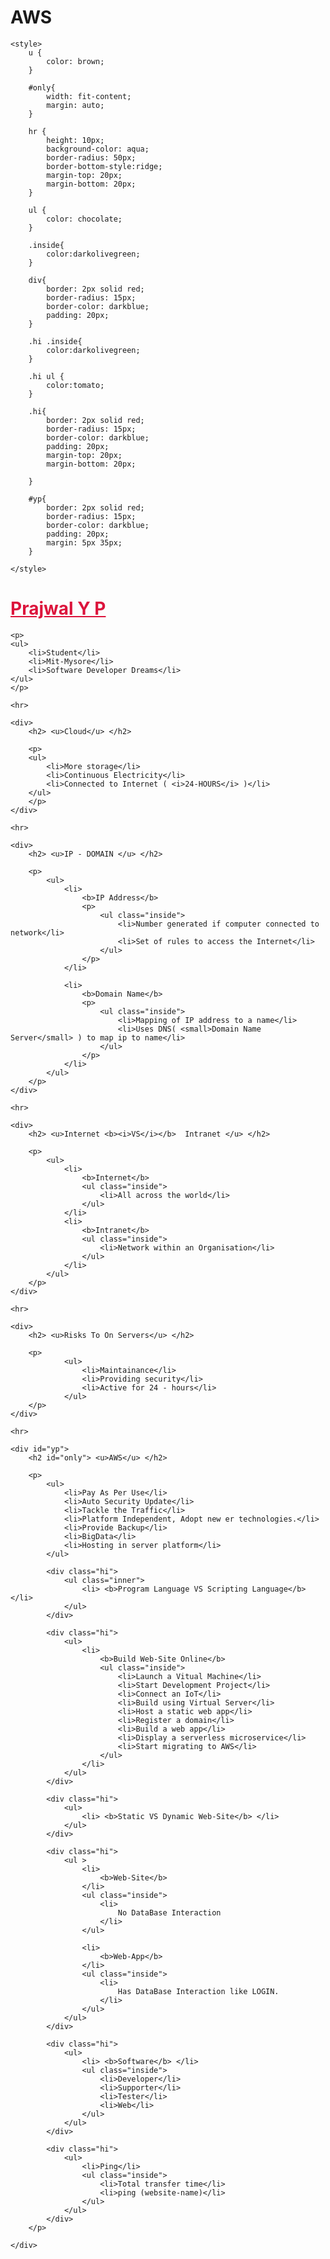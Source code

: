 # AWS

<!DOCTYPE html>
<html lang="en">

<head>
    <meta charset="UTF-8">
    <meta http-equiv="X-UA-Compatible" content="IE=edge">
    <meta name="viewport" content="width=device-width, initial-scale=1.0">
    <title>Document</title>

    <style>
        u {
            color: brown;
        }

        #only{
            width: fit-content;
            margin: auto;
        }

        hr {
            height: 10px;
            background-color: aqua;
            border-radius: 50px;
            border-bottom-style:ridge;
            margin-top: 20px;
            margin-bottom: 20px;
        }
        
        ul {
            color: chocolate;
        }
        
        .inside{
            color:darkolivegreen;
        }
        
        div{
            border: 2px solid red;
            border-radius: 15px;
            border-color: darkblue;
            padding: 20px;
        }
        
        .hi .inside{
            color:darkolivegreen;
        }
        
        .hi ul {
            color:tomato;
        }

        .hi{
            border: 2px solid red;
            border-radius: 15px;
            border-color: darkblue;
            padding: 20px;
            margin-top: 20px;
            margin-bottom: 20px;
            
        }

        #yp{
            border: 2px solid red;
            border-radius: 15px;
            border-color: darkblue;
            padding: 20px;
            margin: 5px 35px;
        }

    </style>

</head>

<body>
    <h1>
        <u style="color:crimson;">Prajwal Y P</u>
    </h1>

    <p>
    <ul>
        <li>Student</li>
        <li>Mit-Mysore</li>
        <li>Software Developer Dreams</li>
    </ul>
    </p>

    <hr>

    <div>
        <h2> <u>Cloud</u> </h2>

        <p>
        <ul>
            <li>More storage</li>
            <li>Continuous Electricity</li>
            <li>Connected to Internet ( <i>24-HOURS</i> )</li>
        </ul>
        </p>
    </div>

    <hr>

    <div>
        <h2> <u>IP - DOMAIN </u> </h2>
    
        <p>
            <ul>
                <li>
                    <b>IP Address</b>
                    <p>
                        <ul class="inside">
                            <li>Number generated if computer connected to network</li>
                            <li>Set of rules to access the Internet</li>
                        </ul>
                    </p>
                </li>
    
                <li>
                    <b>Domain Name</b>
                    <p>
                        <ul class="inside">
                            <li>Mapping of IP address to a name</li>
                            <li>Uses DNS( <small>Domain Name Server</small> ) to map ip to name</li>
                        </ul>
                    </p>
                </li>
            </ul>
        </p>
    </div>

    <hr>

    <div>
        <h2> <u>Internet <b><i>VS</i></b>  Intranet </u> </h2>

        <p>
            <ul>
                <li>
                    <b>Internet</b>
                    <ul class="inside">
                        <li>All across the world</li>
                    </ul>
                </li>
                <li>
                    <b>Intranet</b>
                    <ul class="inside">
                        <li>Network within an Organisation</li>
                    </ul>
                </li>
            </ul>
        </p>
    </div>

    <hr>

    <div>
        <h2> <u>Risks To On Servers</u> </h2>

        <p>
                <ul>
                    <li>Maintainance</li>
                    <li>Providing security</li>
                    <li>Active for 24 - hours</li>
                </ul>
        </p>
    </div>

    <hr>

    <div id="yp">
        <h2 id="only"> <u>AWS</u> </h2>

        <p>
            <ul>
                <li>Pay As Per Use</li>
                <li>Auto Security Update</li>
                <li>Tackle the Traffic</li>
                <li>Platform Independent, Adopt new er technologies.</li>
                <li>Provide Backup</li>
                <li>BigData</li>
                <li>Hosting in server platform</li>
            </ul>

            <div class="hi">
                <ul class="inner">
                    <li> <b>Program Language VS Scripting Language</b> </li>
                </ul>
            </div>
            
            <div class="hi">
                <ul>
                    <li>  
                        <b>Build Web-Site Online</b>
                        <ul class="inside">
                            <li>Launch a Vitual Machine</li>
                            <li>Start Development Project</li>
                            <li>Connect an IoT</li>
                            <li>Build using Virtual Server</li>
                            <li>Host a static web app</li>
                            <li>Register a domain</li>
                            <li>Build a web app</li>
                            <li>Display a serverless microservice</li>
                            <li>Start migrating to AWS</li>
                        </ul>
                    </li>
                </ul>
            </div>

            <div class="hi">
                <ul>
                    <li> <b>Static VS Dynamic Web-Site</b> </li>
                </ul>
            </div>

            <div class="hi">
                <ul >
                    <li>
                        <b>Web-Site</b>
                    </li>
                    <ul class="inside">
                        <li>
                            No DataBase Interaction
                        </li>
                    </ul>

                    <li>
                        <b>Web-App</b>
                    </li>
                    <ul class="inside">
                        <li>
                            Has DataBase Interaction like LOGIN.
                        </li>
                    </ul>
                </ul>
            </div>

            <div class="hi">
                <ul>
                    <li> <b>Software</b> </li>
                    <ul class="inside">
                        <li>Developer</li>
                        <li>Supporter</li>
                        <li>Tester</li>
                        <li>Web</li>
                    </ul>
                </ul>
            </div>

            <div class="hi">
                <ul>
                    <li>Ping</li>
                    <ul class="inside">
                        <li>Total transfer time</li>
                        <li>ping (website-name)</li>
                    </ul>
                </ul>
            </div>
        </p>

    </div>

</body>

</html>
